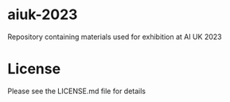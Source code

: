 # aiuk-2023
Repository containing materials used for exhibition at AI UK 2023

# License
Please see the LICENSE.md file for details

